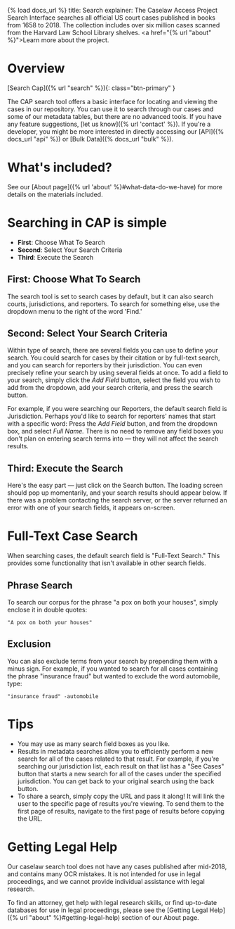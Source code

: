 {% load docs_url %}
title: Search
explainer: The Caselaw Access Project Search Interface searches all official US court cases published in books from 1658 to 2018. The collection includes over six million cases scanned from the Harvard Law School Library shelves. <a href="{% url "about" %}">Learn more about the project.</a>
# Overview

[Search Cap]({% url "search" %}){: class="btn-primary" }

The CAP search tool offers a basic interface for locating and viewing the cases in our
repository. You can use it to search through our cases and some of our metadata
tables, but there are no advanced tools. If you have any feature suggestions, [let us know]({% url 'contact' %}). 
If you're a developer, you might be more interested in directly accessing our
[API]({% docs_url "api" %}) or [Bulk Data]({% docs_url "bulk" %}).

# What's included?

See our [About page]({% url 'about' %}#what-data-do-we-have) for more details on the materials included.

# Searching in CAP is simple

* **First**: Choose What To Search
* **Second**: Select Your Search Criteria
* **Third**: Execute the Search

## First: Choose What To Search

The search tool is set to search cases by default, but it can also search courts, jurisdictions, and reporters. 
To search for something else, use the dropdown menu to the right of the word 'Find.'

## Second: Select Your Search Criteria

Within type of search, there are several fields you can use to define your search. You could search for
cases by their citation or by full-text search, and you can search for reporters by their jurisdiction. You can
even precisely refine your search by using several fields at once. To add a field to your search, simply click
the *Add Field* button, select the field you wish to add from the dropdown, add your search criteria, and press the
search button.

For example, if you were searching our Reporters, the default search field is Jurisdiction. Perhaps you'd like
to search for reporters' names that start with a specific word: Press the *Add Field* button, and from the dropdown
box, and select *Full Name.* There is no need to remove any field boxes you don't plan on entering search terms
into — they will not affect the search results.

## Third: Execute the Search

Here's the easy part — just click on the Search button. The loading screen should pop up momentarily, and your
search results should appear below. If there was a problem contacting the search server, or the server returned
an error with one of your search fields, it appears on-screen.


# Full-Text Case Search

When searching cases, the default search field is "Full-Text Search." This provides some functionality that isn't
available in other search fields. 

## Phrase Search

To search our corpus for the phrase "a pox on both your houses", simply enclose it in double quotes:

```"A pox on both your houses"```

## Exclusion

You can also exclude terms from your search by prepending them with a minus sign. For example, if you wanted to
search for all cases containing the phrase "insurance fraud" but wanted to exclude the word automobile, type:

```"insurance fraud" -automobile```

# Tips

* You may use as many search field boxes as you like.
* Results in metadata searches allow you to efficiently perform a new search for all of the cases related to that result.
For example, if you're searching our jurisdiction list, each result on that list has a "See Cases" button that starts a
new search for all of the cases under the specified jurisdiction. You can get back to your original search
using the back button.
* To share a search, simply copy the URL and pass it along! It will link the user to the specific page of
results you're viewing. To send them to the first page of results, navigate to the first page of results
before copying the URL.

# Getting Legal Help

Our caselaw search tool does not have any cases published after mid-2018, and contains many OCR mistakes.
It is not intended for use in legal proceedings, and we cannot provide individual assistance with legal
research.

To find an attorney, get help with legal research skills, or find up-to-date databases for use in legal proceedings,
please see the [Getting Legal Help]({% url "about" %}#getting-legal-help) section of our About page.
